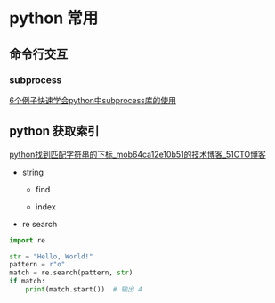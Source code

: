# python 常用

## 命令行交互
### subprocess
[6个例子快速学会python中subprocess库的使用](https://blog.csdn.net/Light2077/article/details/110913337)


## python 获取索引

[python找到匹配字符串的下标_mob64ca12e10b51的技术博客_51CTO博客](https://blog.51cto.com/u_16213367/7079445?u_atoken=a263cdb5-193d-449a-930a-a26ebf81f4b9&u_asession=01gKpGvzZH_OmtCdDsHJrnvEaxfpoqvWo3vDKz8s2WJsGFSYOIVRORv9bjOstb4-p9X0KNBwm7Lovlpxjd_P_q4JsKWYrT3W_NKPr8w6oU7K89CcNrFxNKovazwBIoPreB0m7LH8O4V0ZTTM4JLKkrLmBkFo3NEHBv0PZUm6pbxQU&u_asig=05f-Duj2m8axJxW3LYYvXLZQrrSiV1cM5PAgqLq3JHRkKh_1SFFDQiIGq2m-G3efuOlJEpNsMBWyuolGWD3cqQ76sdj64SaN3jxYayOHia2QGtEE5EOloDGT6teLyl2_QkVBmQOMSkNqao3bFY9C5c2kJ4EIZ4kwUITYaHI16pz7z9JS7q8ZD7Xtz2Ly-b0kmuyAKRFSVJkkdwVUnyHAIJzf7HfqT-HES1gDU1Uigrx8ukve4I1q44L_0fKgpLL4hTDXb2VccbfKnXF2pqjvMlv-3h9VXwMyh6PgyDIVSG1W-_HgCgt39x5pQVehR1-IqcUa23l0f3L1wibGI-E2ARH6J-_bCoTW2azAKjGUipBwniNSsG666ETMQbtQAOZXstmWspDxyAEEo4kbsryBKb9Q&u_aref=2yptvFxvKTL%2B%2BqZI%2BjJU3qg7NlA%3D)

- string
  
  - find
  
  - index

- re search



```python
import re

str = "Hello, World!"
pattern = r"o"
match = re.search(pattern, str)
if match:
    print(match.start())  # 输出 4
```

